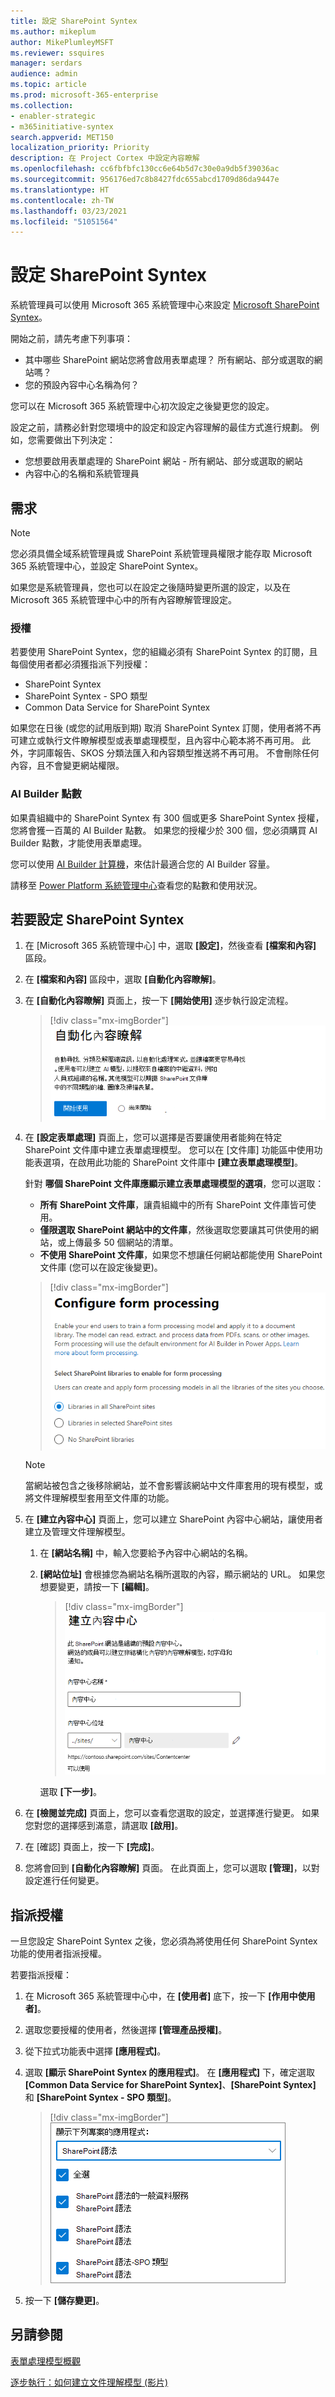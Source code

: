```yaml
---
title: 設定 SharePoint Syntex
ms.author: mikeplum
author: MikePlumleyMSFT
ms.reviewer: ssquires
manager: serdars
audience: admin
ms.topic: article
ms.prod: microsoft-365-enterprise
ms.collection:
- enabler-strategic
- m365initiative-syntex
search.appverid: MET150
localization_priority: Priority
description: 在 Project Cortex 中設定內容瞭解
ms.openlocfilehash: cc6fbfbfc130cc6e64b5d7c30e0a9db5f39036ac
ms.sourcegitcommit: 956176ed7c8b8427fdc655abcd1709d86da9447e
ms.translationtype: HT
ms.contentlocale: zh-TW
ms.lasthandoff: 03/23/2021
ms.locfileid: "51051564"
---
```

# <a name="set-up-sharepoint-syntex"></a>設定 SharePoint Syntex

系統管理員可以使用 Microsoft 365 系統管理中心來設定 [Microsoft SharePoint Syntex](index.md)。 

開始之前，請先考慮下列事項：

- 其中哪些 SharePoint 網站您將會啟用表單處理？ 所有網站、部分或選取的網站嗎？
- 您的預設內容中心名稱為何？

您可以在 Microsoft 365 系統管理中心初次設定之後變更您的設定。

設定之前，請務必針對您環境中的設定和設定內容理解的最佳方式進行規劃。 例如，您需要做出下列決定：

- 您想要啟用表單處理的 SharePoint 網站 - 所有網站、部分或選取的網站
- 內容中心的名稱和系統管理員

## <a name="requirements"></a>需求 

> [!NOTE]
> 您必須具備全域系統管理員或 SharePoint 系統管理員權限才能存取 Microsoft 365 系統管理中心，並設定 SharePoint Syntex。

如果您是系統管理員，您也可以在設定之後隨時變更所選的設定，以及在 Microsoft 365 系統管理中心中的所有內容瞭解管理設定。

### <a name="licensing"></a>授權

若要使用 SharePoint Syntex，您的組織必須有 SharePoint Syntex 的訂閱，且每個使用者都必須獲指派下列授權：

- SharePoint Syntex
- SharePoint Syntex - SPO 類型
- Common Data Service for SharePoint Syntex

如果您在日後 (或您的試用版到期) 取消 SharePoint Syntex 訂閱，使用者將不再可建立或執行文件瞭解模型或表單處理模型，且內容中心範本將不再可用。 此外，字詞庫報告、SKOS 分類法匯入和內容類型推送將不再可用。 不會刪除任何內容，且不會變更網站權限。

### <a name="ai-builder-credits"></a>AI Builder 點數

如果貴組織中的 SharePoint Syntex 有 300 個或更多 SharePoint Syntex 授權，您將會獲一百萬的 AI Builder 點數。 如果您的授權少於 300 個，您必須購買 AI Builder 點數，才能使用表單處理。

您可以使用 [AI Builder  計算機](https://powerapps.microsoft.com/ai-builder-calculator)，來估計最適合您的 AI Builder 容量。

請移至 [Power Platform 系統管理中心](https://admin.powerplatform.microsoft.com/resources/capacity)查看您的點數和使用狀況。

## <a name="to-set-up-sharepoint-syntex"></a>若要設定 SharePoint Syntex

1. 在 [Microsoft 365 系統管理中心] 中，選取 **[設定]**，然後查看 **[檔案和內容]** 區段。

2. 在 **[檔案和內容]** 區段中，選取 **[自動化內容瞭解]**。<br/>

3. 在 **[自動化內容瞭解]** 頁面上，按一下 **[開始使用]** 逐步執行設定流程。<br/>

    > [!div class="mx-imgBorder"]
    > ![開始設定](../media/content-understanding/admin-content-understanding-get-started.png)</br>

4. 在 **[設定表單處理]** 頁面上，您可以選擇是否要讓使用者能夠在特定 SharePoint 文件庫中建立表單處理模型。 您可以在 [文件庫] 功能區中使用功能表選項，在啟用此功能的 SharePoint 文件庫中 **[建立表單處理模型]**。
 
     針對 **哪個 SharePoint 文件庫應顯示建立表單處理模型的選項**，您可以選取：</br>
      - **所有 SharePoint 文件庫**，讓貴組織中的所有 SharePoint 文件庫皆可使用。</br>
      - **僅限選取 SharePoint 網站中的文件庫**，然後選取您要讓其可供使用的網站，或上傳最多 50 個網站的清單。</br>
      - **不使用 SharePoint 文件庫**，如果您不想讓任何網站都能使用 SharePoint 文件庫 (您可以在設定後變更)。

   > [!div class="mx-imgBorder"]
   > ![設定表單處理](../media/content-understanding/admin-configforms.png)

   > [!Note]
   > 當網站被包含之後移除網站，並不會影響該網站中文件庫套用的現有模型，或將文件理解模型套用至文件庫的功能。 
    
5. 在 **[建立內容中心]** 頁面上，您可以建立 SharePoint 內容中心網站，讓使用者建立及管理文件理解模型。

    1. 在 **[網站名稱]** 中，輸入您要給予內容中心網站的名稱。
    
    1. **[網站位址]** 會根據您為網站名稱所選取的內容，顯示網站的 URL。 如果您想要變更，請按一下 **[編輯]**。

       > [!div class="mx-imgBorder"]
       > ![建立內容中心](../media/content-understanding/admin-cu-create-cc.png)</br>

       選取 **[下一步]**。

6. 在 **[檢閱並完成]** 頁面上，您可以查看您選取的設定，並選擇進行變更。 如果您對您的選擇感到滿意，請選取 **[啟用]**。

7. 在 [確認] 頁面上，按一下 **[完成]**。

8. 您將會回到 **[自動化內容瞭解]** 頁面。 在此頁面上，您可以選取 **[管理]**，以對設定進行任何變更。 

## <a name="assign-licenses"></a>指派授權

一旦您設定 SharePoint Syntex 之後，您必須為將使用任何 SharePoint Syntex 功能的使用者指派授權。

若要指派授權：

1. 在 Microsoft 365 系統管理中心中，在 **[使用者]** 底下，按一下 **[作用中使用者]**。

2. 選取您要授權的使用者，然後選擇 **[管理產品授權]**。

3. 從下拉式功能表中選擇 **[應用程式]**。

4. 選取 **[顯示 SharePoint Syntex 的應用程式]**。 在 **[應用程式]** 下，確定選取 **[Common Data Service for SharePoint Syntex]**、**[SharePoint Syntex]** 和 **[SharePoint Syntex - SPO 類型]**。

    > [!div class="mx-imgBorder"]
    > ![Microsoft 365 系統管理中心中的 SharePoint Syntex 授權](../media/content-understanding/sharepoint-syntex-licenses.png)

5. 按一下 **[儲存變更]**。

## <a name="see-also"></a>另請參閱

[表單處理模型概觀](/ai-builder/form-processing-model-overview)

[逐步執行：如何建立文件理解模型 (影片)](https://www.youtube.com/watch?v=DymSHObD-bg)
